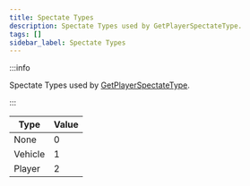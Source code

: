 ```yaml
---
title: Spectate Types
description: Spectate Types used by GetPlayerSpectateType.
tags: []
sidebar_label: Spectate Types
---
```


:::info

Spectate Types used by [GetPlayerSpectateType](../functions/GetPlayerSpectateType).

:::

| Type    | Value |
| ------- | ----- |
| None    | 0     |
| Vehicle | 1     |
| Player  | 2     |
